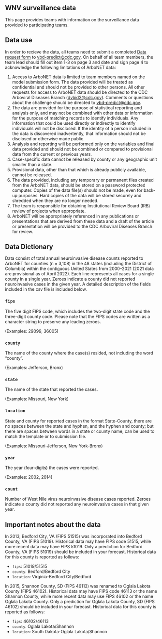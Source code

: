 ## WNV surveillance data

This page provides teams with information on the surveillance data provided to participating teams.


## Data use

In order to recieve the data, all teams need to submit a completed [Data request 
form](https://github.com/cdcepi/WNV-forecast-data-2022/blob/master/data-surveillance/DataUseAgreement.pdf) to <vbd-predict@cdc.gov>. 
On behalf of all team members, the team lead should fill out item 1-3 on page 3 and date and sign page 4 to 
acknowledge the following limitations of ArboNET data:  

1. Access to ArboNET data is limited to team members named on the model submission form. The data provided will be 
treated as confidential and should not be provided to other persons. All other requests for access to ArboNET data 
should be directed to the CDC Arboviral Diseases Branch (<dvbid2@cdc.gov>). Comments or questions about the 
challenge should be directed to <vbd-predict@cdc.gov>.
2. The data are provided for the purpose of statistical reporting and analysis only, and may not be combined with 
other data or information for the purpose of matching records to identify individuals. Any information that could 
be used directly or indirectly to identify individuals will not be disclosed. If the identity of a person included 
in the data is discovered inadvertently, that information should not be disclosed or otherwise made public.
3. Analysis and reporting will be performed only on the variables and final data provided and should not be combined 
or compared to provisional data from the current or previous years.
4. Case-specific data cannot be released by county or any geographic unit smaller than a state. 
5. Provisional data, other than that which is already publicly available, cannot be released.
6. The data provided, including any temporary or permanent files created from the ArboNET data, should be stored on 
a password protected computer. Copies of the data file(s) should not be made, even for back-up purposes. Hard 
copies of the data will be stored securely and shredded when they are no longer needed.
7. The team is responsible for obtaining Institutional Review Board (IRB) review of projects when appropriate.
8. ArboNET will be appropriately referenced in any publications or presentations that are derived from these data 
and a draft of the article or presentation will be provided to the CDC Arboviral Diseases Branch for review.


## Data Dictionary
Data consist of total annual neuroinvasive disease counts reported to ArboNET for counties (n = 3,108) in the 48 states (including the District of 
Columbia) within the contiguous United States from 2000–2021 (2021 data are provisional as of April 2022). Each line represents all cases for a single county in a single year. 
Zeroes indicate a county did not reported neuroinvasive cases in the given year. A detailed description of the 
fields included in the csv file is included below.

### `fips`

The five digit FIPS code, which includes the two-digit state code and the three-digit county code. Please note that 
the FIPS codes are written as a character string to preserve any leading zeroes.

(Examples: 29099, 36005)

### `county`

The name of the county where the case(s) resided, not including the word “county”.

(Examples: Jefferson, Bronx)

### `state`

The name of the state that reported the cases.

(Examples: Missouri, New York)

### `location`

State and county for reported cases in the format State-County, there are no spaces between the state and hyphen, 
and the hyphen and county; but there are spaces between words in a state or county name, can be used to match the 
template or to submission file.

(Examples: Missouri-Jefferson, New York-Bronx)

### `year`

The year (four-digits) the cases were reported.

(Examples: 2002, 2014)

### `count`

Number of West Nile virus neuroinvasive disease cases reported. Zeroes indicate a county did not reported any 
neuroinvasive cases in that given year.


## Important notes about the data

In 2013, Bedford City, VA (FIPS 51515) was incorporated into Bedford County, VA (FIPS 51019). Historical data may 
have FIPS code 51515, while more recent data may have FIPS 51019. Only a prediction for Bedford County, VA 
(FIPS 51019) should be included in your forecast. Historical data for this county is reported as follows:
- `fips`: 51019/51515
- `county`: Bedford/Bedford City
- `location`: Virginia-Bedford City/Bedford

In 2015, Shannon County, SD (FIPS 46113) was renamed to Oglala Lakota County (FIPS 46102). Historical data may 
have FIPS code 46113 or the name Shannon County, while more recent data may use FIPS 46102 or the name Oglala 
Lakota County. Only a prediction for Oglala Lakota County, SD (FIPS 46102) should be included in your forecast. 
Historical data for this county is reported as follows:
- `fips`: 46102/46113
- `county`: Oglala Lakota/Shannon
- `location`: South Dakota-Oglala Lakota/Shannon
